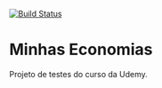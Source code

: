 [![Build Status](https://travis-ci.org/gabrielcarlos/minhas-economias.svg?branch=master)](https://travis-ci.org/gabrielcarlos/minhas-economias)

# Minhas Economias
Projeto de testes do curso da Udemy.